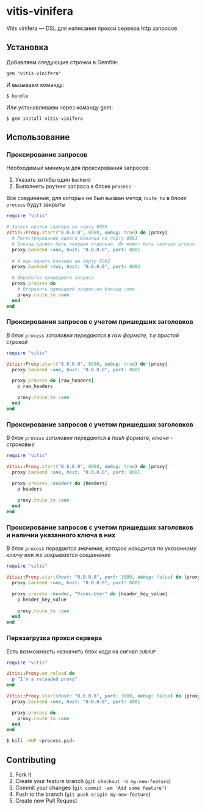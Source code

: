 # vitis-vinifera

Vitis vinifera — DSL для написания прокси сервера http запросов

## Установка

Добавляем следующие строчки в Gemfile:

    gem "vitis-vinifera"

И вызываем команду:

    $ bundle

Или устанавливаем через команду gem:

    $ gem install vitis-vinifera

## Использование

### Проксирование запросов

Необходимый минимум для проксирования запросов:

1. Указать хотябы один `backend`
2. Выполнить роутинг запроса в блоке `process`

Все соединения, для которых не был вызван метод `route_to` в блоке `process` будут закрыты

```ruby
require "vitis"

# Запуск прокси сервера на порту 8080
Vitis::Proxy.start("0.0.0.0", 8080, debug: true) do |proxy|
  # Регистрирование одного бэкэнда на порту 8081
  # Бэкэнд одлжен быть запущен отдельно. Их может быть сколько угодно
  proxy.backend :one, host: "0.0.0.0", port: 8081
  
  # И еще одного бэкэнда на порту 8082
  proxy.backend :two, host: "0.0.0.0", port: 8082

  # Обработка пришедшего запроса
  proxy.process do
    # Отправить пришедший запрос на бэкэнд :one
    proxy.route_to :one
  end
end
```

### Проксирования запросов с учетом пришедших заголовков

*В блок `process` заголовки передаются в raw формате, т.е простой строкой*

```ruby
require "vitis"

Vitis::Proxy.start("0.0.0.0", 8080, debug: true) do |proxy|
  proxy.backend :one, host: "0.0.0.0", port: 8081

  proxy.process do |raw_headers|
    p raw_headers

    proxy.route_to :one
  end
end
```

### Проксирование запросов с учетом пришедших заголовков

*В блок `process` заголовки передаются в hash формате, ключи - строковые*

```ruby
require "vitis"

Vitis::Proxy.start("0.0.0.0", 8080, debug: true) do |proxy|
  proxy.backend :one, host: "0.0.0.0", port: 8081

  proxy.process :headers do |headers|
    p headers
    
    proxy.route_to :one
  end
end
```

### Проксирование запросов с учетом пришедших заголовков и наличии указанного ключа в них

*В блок `process` передается значение, которое находится по указанному ключу или же закрывается соединение*

```ruby
require "vitis"

Vitis::Proxy.start(host: "0.0.0.0", port: 3000, debug: false) do |proxy|
  proxy.backend :one, host: "0.0.0.0", port: 8081

  proxy.process :header, "Vines-User" do |header_key_value|
    p header_key_value
  
    proxy.route_to :one
  end
end
```

### Перезагрузка прокси сервера

Есть возможность назначить блок кода на сигнал `SUGHUP`

```ruby
require "vitis"

Vitis::Proxy.on_reload do
  p "I'm a reloaded proxy"
end

Vitis::Proxy.start(host: "0.0.0.0", port: 3000, debug: false) do |proxy|
  proxy.backend :one, host: "0.0.0.0", port: 8081

  proxy.process do
    proxy.route_to :one
  end
end
```

```bash
$ kill -HUP <process.pid>
```

## Contributing

1. Fork it
2. Create your feature branch (`git checkout -b my-new-feature`)
3. Commit your changes (`git commit -am 'Add some feature'`)
4. Push to the branch (`git push origin my-new-feature`)
5. Create new Pull Request
